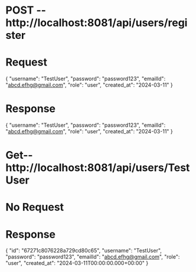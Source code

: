 # POST -- http://localhost:8081/api/users/register
# Request
{
"username": "TestUser",
"password": "password123",
"emailId": "abcd.efhg@gmail.com",
"role": "user",
"created_at": "2024-03-11"
}
# Response
{
"username": "TestUser",
"password": "password123",
"emailId": "abcd.efhg@gmail.com",
"role": "user",
"created_at": "2024-03-11"
}

# Get--http://localhost:8081/api/users/TestUser
# No Request

# Response
{
"id": "67271c8076228a729cd80c65",
"username": "TestUser",
"password": "password123",
"emailId": "abcd.efhg@gmail.com",
"role": "user",
"created_at": "2024-03-11T00:00:00.000+00:00"
}